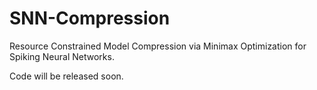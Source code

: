 # SNN-Compression
Resource Constrained Model Compression via Minimax Optimization for Spiking Neural Networks.

Code will be released soon.
